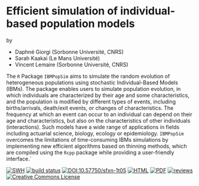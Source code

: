 # Efficient simulation of individual-based population models

by

- Daphné Giorgi (Sorbonne Université, CNRS)
- Sarah Kaakai (Le Mans Université)
- Vincent Lemaire (Sorbonne Université, CNRS)

The `R` Package `IBMPopSim` aims to simulate the random evolution of
heterogeneous populations using stochastic Individual-Based Models (IBMs). The
package enables users to simulate population evolution, in which individuals
are characterized by their age and some characteristics, and the population is
modified by different types of events, including births/arrivals, death/exit
events, or changes of characteristics. The frequency at which an event can
occur to an individual can depend on their age and characteristics, but also
on the characteristics of other individuals (interactions). Such models have a
wide range of applications in fields including  actuarial science, biology,
ecology or epidemiology. `IBMPopSim` overcomes the limitations of
time-consuming IBMs simulations by implementing new efficient algorithms
based on thinning methods, which are compiled using the `Rcpp` package while
providing a user-friendly interface.`


[![SWH](https://archive.softwareheritage.org/badge/origin/https://github.com/computorg/published-202412-giorgi-efficient/)](https://archive.softwareheritage.org/browse/origin/?origin_url=https://github.com/computorg/published-202412-giorgi-efficient)
[![build status](https://github.com/computorg/published-202412-giorgi-efficient/actions/workflows/build.yml/badge.svg)](https://github.com/computorg/published-202412-giorgi-efficient)
[![DOI:10.57750/sfxn-1t05](https://img.shields.io/badge/DOI-10.57750/2F4szh--t752-034E79.svg)](https://doi.org/10.57750/2F4szh-t752)
[![HTML](https://img.shields.io/badge/article-HTML-034E79)](https://computo.sfds.asso.fr/published-202412-giorgi-efficient/)
[![PDF](https://img.shields.io/badge/article-PDF-034E79)](https://computo.sfds.asso.fr/published-202412-giorgi-efficient/published-202412-giorgi-efficient.pdf)
[![reviews](https://img.shields.io/badge/review-report%201-blue)](https://github.com/computorg/published-202412-giorgi-efficient/issues/2)
[![Creative Commons License](https://i.creativecommons.org/l/by/4.0/80x15.png)](http://creativecommons.org/licenses/by/4.0/)
